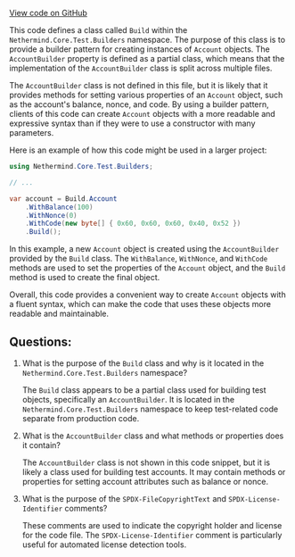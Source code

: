 [View code on GitHub](https://github.com/nethermindeth/nethermind/Nethermind.Core.Test/Builders/Build.Account.cs)

This code defines a class called `Build` within the `Nethermind.Core.Test.Builders` namespace. The purpose of this class is to provide a builder pattern for creating instances of `Account` objects. The `AccountBuilder` property is defined as a partial class, which means that the implementation of the `AccountBuilder` class is split across multiple files.

The `AccountBuilder` class is not defined in this file, but it is likely that it provides methods for setting various properties of an `Account` object, such as the account's balance, nonce, and code. By using a builder pattern, clients of this code can create `Account` objects with a more readable and expressive syntax than if they were to use a constructor with many parameters.

Here is an example of how this code might be used in a larger project:

```csharp
using Nethermind.Core.Test.Builders;

// ...

var account = Build.Account
    .WithBalance(100)
    .WithNonce(0)
    .WithCode(new byte[] { 0x60, 0x60, 0x60, 0x40, 0x52 })
    .Build();
```

In this example, a new `Account` object is created using the `AccountBuilder` provided by the `Build` class. The `WithBalance`, `WithNonce`, and `WithCode` methods are used to set the properties of the `Account` object, and the `Build` method is used to create the final object.

Overall, this code provides a convenient way to create `Account` objects with a fluent syntax, which can make the code that uses these objects more readable and maintainable.
## Questions: 
 1. What is the purpose of the `Build` class and why is it located in the `Nethermind.Core.Test.Builders` namespace?
    
    The `Build` class appears to be a partial class used for building test objects, specifically an `AccountBuilder`. It is located in the `Nethermind.Core.Test.Builders` namespace to keep test-related code separate from production code.

2. What is the `AccountBuilder` class and what methods or properties does it contain?
    
    The `AccountBuilder` class is not shown in this code snippet, but it is likely a class used for building test accounts. It may contain methods or properties for setting account attributes such as balance or nonce.

3. What is the purpose of the `SPDX-FileCopyrightText` and `SPDX-License-Identifier` comments?
    
    These comments are used to indicate the copyright holder and license for the code file. The `SPDX-License-Identifier` comment is particularly useful for automated license detection tools.